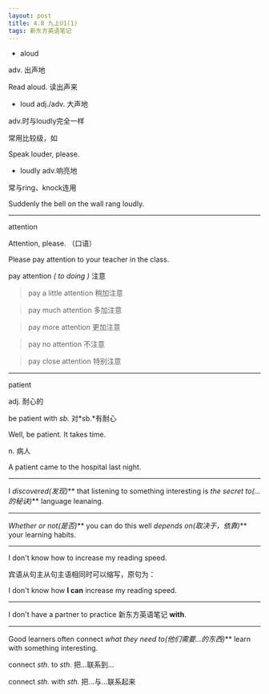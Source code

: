 ```yaml
---
layout: post
title: 4.8 九上U1(1)
tags: 新东方英语笔记
---
```

- aloud

adv. 出声地

Read aloud. 读出声来

- loud adj./adv. 大声地

adv.时与loudly完全一样

常用比较级，如

Speak louder, please.

- loudly adv.响亮地

常与ring、knock连用

Suddenly the bell on the wall rang loudly.

-------

attention

Attention, please. （口语）

Please pay attention to your teacher in the class.

pay attention *( to doing )* 注意

> pay a little attention 稍加注意

> pay much attention 多加注意

> pay more attention 更加注意

> pay no attention 不注意

> pay close attention 特别注意

-------

patient

adj. 耐心的

be patient with *sb.* 对*sb.*有耐心

Well, be patient. It takes time.

n. 病人

A patient came to the hospital last night.

-------

I **discovered*(发现)*** that listening to something interesting is **the secret to*(…的秘诀)*** language leanaing.

-------

**Whether or not*(是否)*** you can do this well **depends on*(取决于，依靠)*** your learning habits.

-------

I don't know how to increase my reading speed. 

宾语从句主从句主语相同时可以缩写，原句为：

I don't know how **I can** increase my reading speed. 

-------

I don't have a partner to practice 新东方英语笔记 **with**.

-------

Good learners often connect **what they need to*(他们需要…的东西)*** learn with something interesting.

connect *sth.* to *sth.* 把…联系到…

connect *sth.* with *sth.* 把…与…联系起来
